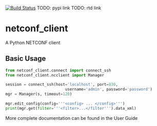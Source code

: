 [![Build Status](https://travis-ci.org/ADTRAN/netconf_client.svg?branch=master)](https://travis-ci.org/ADTRAN/netconf_client)
TODO: pypi link
TODO: rtd link

# netconf_client

A Python NETCONF client

## Basic Usage

```python
from netconf_client.connect import connect_ssh
from netconf_client.ncclient import Manager
    
session = connect_ssh(host='localhost', port=830,
                          username='admin', password='password')
mgr = Manager(s, timeout=120)
    
mgr.edit_config(config='''<config> ... </config>''')
print(mgr.get(filter='''<filter>...</filter''').data_xml)
```

More complete documentation can be found in the User Guide
